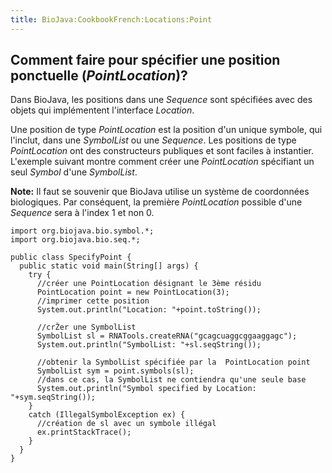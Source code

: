 ```yaml
---
title: BioJava:CookbookFrench:Locations:Point
---
```


Comment faire pour spécifier une position ponctuelle (*PointLocation*)?
-----------------------------------------------------------------------

Dans BioJava, les positions dans une *Sequence* sont spécifiées avec des
objets qui implémentent l'interface *Location*.

Une position de type *PointLocation* est la position d'un unique
symbole, qui l'inclut, dans une *SymbolList* ou une *Sequence*. Les
positions de type *PointLocation* ont des constructeurs publiques et
sont faciles à instantier. L'exemple suivant montre comment créer une
*PointLocation* spécifiant un seul *Symbol* d'une *SymbolList*.

**Note:** Il faut se souvenir que BioJava utilise un système de
coordonnées biologiques. Par conséquent, la première *PointLocation*
possible d'une *Sequence* sera à l'index 1 et non 0.

    import org.biojava.bio.symbol.*;
    import org.biojava.bio.seq.*;

    public class SpecifyPoint {
      public static void main(String[] args) {
        try {
          //créer une PointLocation désignant le 3ème résidu
          PointLocation point = new PointLocation(3);
          //imprimer cette position
          System.out.println("Location: "+point.toString());

          //crŽer une SymbolList
          SymbolList sl = RNATools.createRNA("gcagcuaggcggaaggagc");
          System.out.println("SymbolList: "+sl.seqString());

          //obtenir la SymbolList spécifiée par la  PointLocation point
          SymbolList sym = point.symbols(sl);
          //dans ce cas, la SymbolList ne contiendra qu'une seule base
          System.out.println("Symbol specified by Location: "+sym.seqString());
        }
        catch (IllegalSymbolException ex) {
          //création de sl avec un symbole illégal
          ex.printStackTrace();
        }
      }
    }
